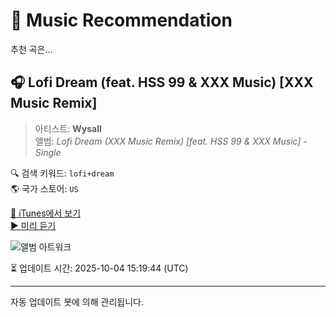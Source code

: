 
# 🎵 Music Recommendation

추천 곡은...

## 🎧 Lofi Dream (feat. HSS 99 & XXX Music) [XXX Music Remix]  
> 아티스트: **Wysall**  
> 앨범: _Lofi Dream (XXX Music Remix) [feat. HSS 99 & XXX Music] - Single_  

🔍 검색 키워드: `lofi+dream`  
🌎 국가 스토어: `US`

[🔗 iTunes에서 보기](https://music.apple.com/us/album/lofi-dream-feat-hss-99-xxx-music-xxx-music-remix/1585357794?i=1585357795&uo=4)  
[▶️ 미리 듣기](https://audio-ssl.itunes.apple.com/itunes-assets/AudioPreview115/v4/4a/1c/0f/4a1c0f5b-d3e5-da66-03b4-a8e62293ec99/mzaf_12608501263865528033.plus.aac.p.m4a)

![앨범 아트워크](https://is1-ssl.mzstatic.com/image/thumb/Music115/v4/19/cd/1c/19cd1c3c-ed95-3d13-c1b6-94cc533ab894/cover.jpg/100x100bb.jpg)

⏳ 업데이트 시간: 2025-10-04 15:19:44 (UTC)

---
자동 업데이트 봇에 의해 관리됩니다.
